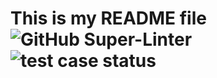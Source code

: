# This is my README file ![GitHub Super-Linter](https://github.com/sumitsingh-kiwi/github-actions/workflows/Lint%20Code%20Base/badge.svg)  ![test case status](https://github.com/sumitsingh-kiwi/github-actions/workflows/CI%2FCD%20Pipeline/badge.svg)

